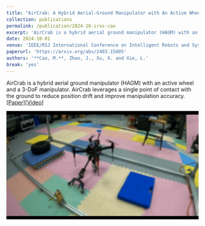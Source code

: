 ```yaml
---
title: "AirCrab: A Hybrid Aerial-Ground Manipulator with An Active Wheel"
collection: publications
permalink: /publication/2024-10-iros-cao
excerpt: 'AirCrab is a hybrid aerial ground manipulator (HAGM) with an active wheel and a 3-DoF manipulator.'
date: 2024-10-01
venue: 'IEEE/RSJ International Conference on Intelligent Robots and Systems (IROS)'
paperurl: 'https://arxiv.org/abs/2403.15805'
authors: '**Cao, M.**, Zhao, J., Xu, X. and Xie, L.'
break: 'yes'
---
```


AirCrab is a hybrid aerial ground manipulator (HAGM) with an active wheel and a 3-DoF manipulator. AirCrab leverages a single point of contact with the ground to reduce position drift and improve manipulation accuracy. \[[Paper](https://arxiv.org/abs/2403.15805)\]\[[Video](https://www.youtube.com/watch?v=Q1n-IiIt400)\]

<img style="float: center;" src="/images/aircrab.gif"> 
